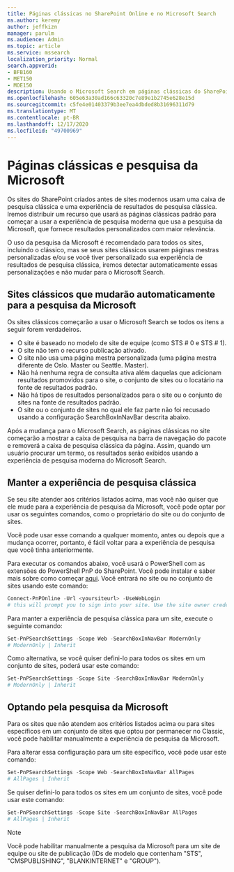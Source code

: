 ```yaml
---
title: Páginas clássicas no SharePoint Online e no Microsoft Search
ms.author: keremy
author: jeffkizn
manager: parulm
ms.audience: Admin
ms.topic: article
ms.service: mssearch
localization_priority: Normal
search.appverid:
- BFB160
- MET150
- MOE150
description: Usando o Microsoft Search em páginas clássicas do SharePoint
ms.openlocfilehash: 605e63a30ad166c63320c7e89e1b2745e628e15d
ms.sourcegitcommit: c5fe4e01403379b3ee7ea4dbded8b31696311d79
ms.translationtype: MT
ms.contentlocale: pt-BR
ms.lasthandoff: 12/17/2020
ms.locfileid: "49700969"
---
```

# <a name="classic-pages-and-microsoft-search"></a>Páginas clássicas e pesquisa da Microsoft

Os sites do SharePoint criados antes de sites modernos usam uma caixa de pesquisa clássica e uma experiência de resultados de pesquisa clássica. Iremos distribuir um recurso que usará as páginas clássicas padrão para começar a usar a experiência de pesquisa moderna que usa a pesquisa da Microsoft, que fornece resultados personalizados com maior relevância.

O uso da pesquisa da Microsoft é recomendado para todos os sites, incluindo o clássico, mas se seus sites clássicos usarem páginas mestras personalizadas e/ou se você tiver personalizado sua experiência de resultados de pesquisa clássica, iremos detectar automaticamente essas personalizações e não mudar para o Microsoft Search.

## <a name="classic-sites-that-will-automatically-switch-to-microsoft-search"></a>Sites clássicos que mudarão automaticamente para a pesquisa da Microsoft

Os sites clássicos começarão a usar o Microsoft Search se todos os itens a seguir forem verdadeiros.

* O site é baseado no modelo de site de equipe (como STS # 0 e STS # 1).
* O site não tem o recurso publicação ativado.
* O site não usa uma página mestra personalizada (uma página mestra diferente de Oslo. Master ou Seattle. Master).
* Não há nenhuma regra de consulta ativa além daquelas que adicionam resultados promovidos para o site, o conjunto de sites ou o locatário na fonte de resultados padrão.
* Não há tipos de resultados personalizados para o site ou o conjunto de sites na fonte de resultados padrão.
* O site ou o conjunto de sites no qual ele faz parte não foi recusado usando a configuração SearchBoxInNavBar descrita abaixo.

Após a mudança para o Microsoft Search, as páginas clássicas no site começarão a mostrar a caixa de pesquisa na barra de navegação do pacote e removerá a caixa de pesquisa clássica da página. Assim, quando um usuário procurar um termo, os resultados serão exibidos usando a experiência de pesquisa moderna do Microsoft Search.

## <a name="staying-with-the-classic-search-experience"></a>Manter a experiência de pesquisa clássica

Se seu site atender aos critérios listados acima, mas você não quiser que ele mude para a experiência de pesquisa da Microsoft, você pode optar por usar os seguintes comandos, como o proprietário do site ou do conjunto de sites.

Você pode usar esse comando a qualquer momento, antes ou depois que a mudança ocorrer, portanto, é fácil voltar para a experiência de pesquisa que você tinha anteriormente.

Para executar os comandos abaixo, você usará o PowerShell com as extensões do PowerShell PnP do SharePoint. Você pode instalar e saber mais sobre como começar [aqui](https://docs.microsoft.com/powershell/sharepoint/sharepoint-pnp/sharepoint-pnp-cmdlets?view=sharepoint-ps). Você entrará no site ou no conjunto de sites usando este comando:

```powershell
Connect-PnPOnline -Url <yoursiteurl> -UseWebLogin
# this will prompt you to sign into your site. Use the site owner credentials
```

Para manter a experiência de pesquisa clássica para um site, execute o seguinte comando:

```powershell
Set-PnPSearchSettings -Scope Web -SearchBoxInNavBar ModernOnly
# ModernOnly | Inherit
```

Como alternativa, se você quiser defini-lo para todos os sites em um conjunto de sites, poderá usar este comando:

```powershell
Set-PnPSearchSettings -Scope Site -SearchBoxInNavBar ModernOnly
# ModernOnly | Inherit
```

## <a name="opting-into-microsoft-search"></a>Optando pela pesquisa da Microsoft

Para os sites que não atendem aos critérios listados acima ou para sites específicos em um conjunto de sites que optou por permanecer no Classic, você pode habilitar manualmente a experiência de pesquisa da Microsoft.

Para alterar essa configuração para um site específico, você pode usar este comando:

```powershell
Set-PnPSearchSettings -Scope Web -SearchBoxInNavBar AllPages
# AllPages | Inherit
```

Se quiser defini-lo para todos os sites em um conjunto de sites, você pode usar este comando:

```powershell
Set-PnPSearchSettings -Scope Site -SearchBoxInNavBar AllPages
# AllPages | Inherit
```

> [!NOTE]
> Você pode habilitar manualmente a pesquisa da Microsoft para um site de equipe ou site de publicação (IDs de modelo que contenham "STS", "CMSPUBLISHING", "BLANKINTERNET" e "GROUP").
